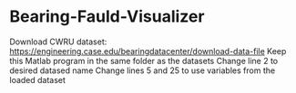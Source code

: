 # Bearing-Fauld-Visualizer
Download CWRU dataset: https://engineering.case.edu/bearingdatacenter/download-data-file
Keep this Matlab program in the same folder as the datasets
Change line 2 to desired datased name
Change lines 5 and 25 to use variables from the loaded dataset

